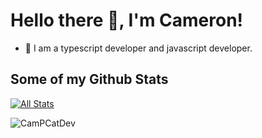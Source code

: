 # Hello there 👋, I'm Cameron!




- 🔭 I am a typescript developer and javascript developer.




## Some of my Github Stats
[![All Stats](https://github-readme-stats-axpwmfcg3.vercel.app/api?username=CamPCatDev&show_icons=true&include_all_commits=true&count_private=true&hide=contribs)](https://github.com/CamPCatDev/github-readme-stats)

<p><img align="center" src="https://github-readme-streak-stats.herokuapp.com/?user=CamPCatDev&" alt="CamPCatDev" /></p>
